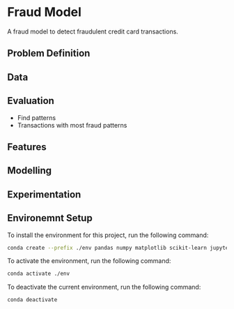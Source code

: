 # Fraud Model

A fraud model to detect fraudulent credit card transactions.

## Problem Definition

## Data

## Evaluation

- Find patterns
- Transactions with most fraud patterns

## Features

## Modelling

## Experimentation

## Environemnt Setup

To install the environment for this project, run the following command:

```sh
conda create --prefix ./env pandas numpy matplotlib scikit-learn jupyter
```

To activate the environment, run the following command:

```sh
conda activate ./env
```

To deactivate the current environment, run the following command:

```sh
conda deactivate
```
